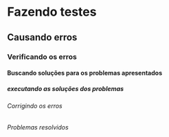 # Fazendo testes
## Causando erros
### Verificando os erros
#### Buscando soluções para os problemas apresentados
##### executando as soluções dos problemas
###### Corrigindo os erros
###### Problemas resolvidos


